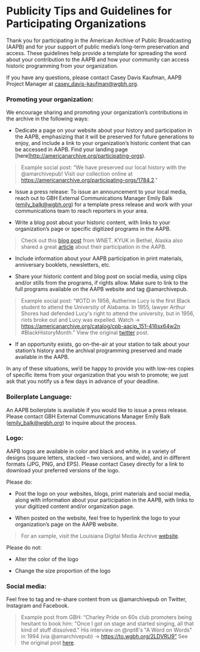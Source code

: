# Publicity Tips and Guidelines for Participating Organizations

Thank you for participating in the American Archive of Public Broadcasting (AAPB) and for your support of public media’s long-term preservation and access. These guidelines help provide a template for spreading the word about your contribution to the AAPB and how your community can access historic programming from your organization.

If you have any questions, please contact Casey Davis Kaufman, AAPB Project Manager at [casey_davis-kaufman@wgbh.org](mailto:casey_davis-kaufman@wgbh.org).

### Promoting your organization:

We encourage sharing and promoting your organization’s contributions in the archive in the following ways:

- Dedicate a page on your website about your history and participation in the AAPB, emphasizing that it will be preserved for future generations to enjoy, and include a link to your organization’s historic content that can be accessed in AAPB. Find your landing page [here]http://americanarchive.org/participating-orgs).

>Example social post: “We have preserved our local history with the @amarchivepub! Visit our collection online at https://americanarchive.org/participating-orgs/1784.2."

- Issue a press release: To issue an announcement to your local media, reach out to GBH External Communications Manager Emily Balk (emily_balk@wgbh.org) for a template press release and work with your communications team to reach reporters in your area.

- Write a blog post about your historic content, with links to your organization’s page or specific digitized programs in the AAPB.

>Check out this [blog post](https://www.thirteen.org/blog-post/historic-black-journal-streams-for-the-first-time/) from WNET. KYUK in Bethel, Alaska also shared a great [article](https://www.alaskapublic.org/2017/10/11/worlds-largest-collection-of-yupik-and-cupik-videos-now-available-online/) about their participation in the AAPB.

- Include information about your AAPB participation in print materials, anniversary booklets, newsletters, etc.

- Share your historic content and blog post on social media, using clips and/or stills from the programs, if rights allow. Make sure to link to the full programs available on the AAPB website and tag @amarchivepub.

>Example social post: “#OTD in 1956, Autherine Lucy is the first Black student to attend the University of Alabama. In 1955, lawyer Arthur Shores had defended Lucy's right to attend the university, but in 1956, riots broke out and Lucy was expelled. Watch → https://americanarchive.org/catalog/cpb-aacip_151-416sx64w2n #BlackHistoryMonth.” View the original [twitter](https://twitter.com/amarchivepub/status/1357042930872156167) post.

- If an opportunity exists, go on-the-air at your station to talk about your station’s history and the archival programming preserved and made available in the AAPB.

In any of these situations, we’d be happy to provide you with low-res copies of specific items from your organization that you wish to promote; we just ask that you notify us a few days in advance of your deadline.

###  Boilerplate Language:

An AAPB boilerplate is available if you would like to issue a press release. Please contact GBH External Communications Manager Emily Balk (emily_balk@wgbh.org) to inquire about the process.

### Logo:

AAPB logos are available in color and black and white, in a variety of designs (square letters, stacked – two versions, and wide), and in different formats (JPG, PNG, and EPS). Please contact Casey directly for a link to download your preferred versions of the logo.

Please do:

- Post the logo on your websites, blogs, print materials and social media, along with information about your participation in the AAPB, with links to your digitized content and/or organization page.

- When posted on the website, feel free to hyperlink the logo to your organization’s page on the AAPB website.

>For an xample, visit the Louisiana Digital Media Archive [website](http://ladigitalmedia.org/about-ldma/).

Please do not:

- Alter the color of the logo

- Change the size proportion of the logo

### Social media:

Feel free to tag and re-share content from us @amarchivepub on Twitter, Instagram and Facebook.

>Example post from GBH: “Charley Pride on 60s club promoters being hesitant to book him: "Once I got on stage and started singing, all that kind of stuff dissolved." His interview on @npt8's "A Word on Words" in 1994 (via @amarchivepub) → https://to.wgbh.org/2LDVRU9” See the original post [here](https://twitter.com/GBH/status/1338521241884512256).

